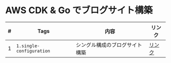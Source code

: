 # AWS CDK & Go でブログサイト構築
| #   | Tags                     | 内容              | リンク                                                 |
|-----|--------------------------|-----------------|-----------------------------------------------------|
| 1   | `1.single-configuration` | シングル構成のブログサイト構築 | [リンク](https://zenn.dev/kin/articles/d22f9b30263afb) |